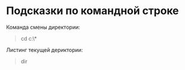  # Подсказки по командной строке

 Команда смены директории:
>cd c:\\*

Листинг текущей дериктории:
> dir